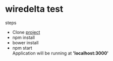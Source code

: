 # wiredelta test
steps <br>
* Clone [project](https://github.com/santhosh77h/test.git) <br>
* npm install <br>
* bower install <br>
* npm start <br> Application will be running at **'localhost:3000'**  <br>


